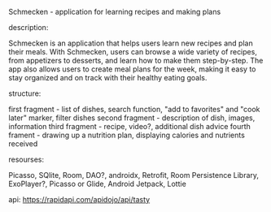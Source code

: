 Schmecken - application for learning recipes and making plans

description:

Schmecken is an application that helps users learn new recipes and plan their meals. With Schmecken, users can browse a wide variety of recipes, from appetizers to desserts, and learn how to make them step-by-step. The app also allows users to create meal plans for the week, making it easy to stay organized and on track with their healthy eating goals.

structure:

first fragment - list of dishes, search function, "add to favorites" and "cook later" marker, filter dishes 
second fragment - description of dish, images, information
third fragment - recipe, video?, additional dish advice
fourth frament - drawing up a nutrition plan, displaying calories and nutrients received

resourses:

Picasso, SQlite, Room, DAO?, androidx, Retrofit, Room Persistence Library, ExoPlayer?, Picasso or Glide, Android Jetpack, Lottie

api: https://rapidapi.com/apidojo/api/tasty